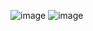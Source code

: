 ![image](https://user-images.githubusercontent.com/96474135/201315893-ebd5bc58-72de-42f5-b7e2-7809c898e130.png)
![image](https://user-images.githubusercontent.com/96474135/201315682-0f6fc33e-6367-4a8b-929c-11f626433d90.png)
